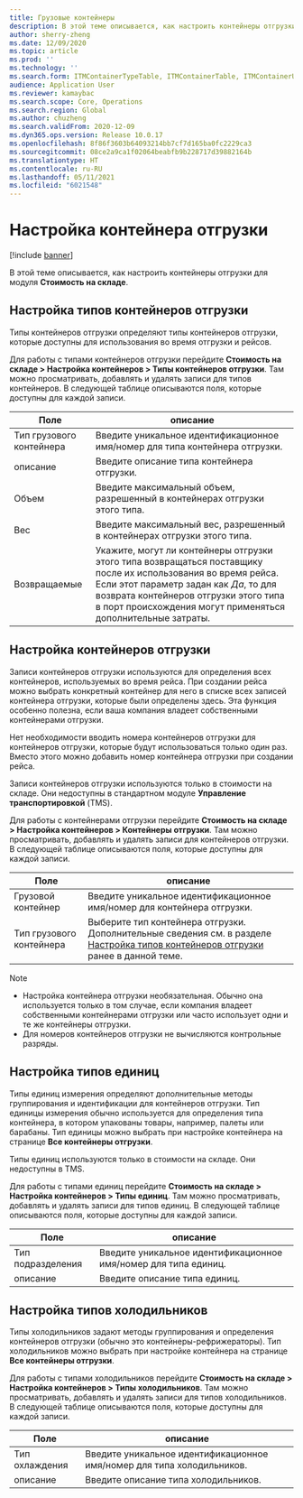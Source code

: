 ```yaml
---
title: Грузовые контейнеры
description: В этой теме описывается, как настроить контейнеры отгрузки для модуля "Стоимость на складе".
author: sherry-zheng
ms.date: 12/09/2020
ms.topic: article
ms.prod: ''
ms.technology: ''
ms.search.form: ITMContainerTypeTable, ITMContainerTable, ITMContainerUnitTypeTable, ITMRefrigerationTypeTable, ITMContainersListPage, ITMContainers
audience: Application User
ms.reviewer: kamaybac
ms.search.scope: Core, Operations
ms.search.region: Global
ms.author: chuzheng
ms.search.validFrom: 2020-12-09
ms.dyn365.ops.version: Release 10.0.17
ms.openlocfilehash: 8f86f3603b64093214bb7cf7d165ba0fc2229ca3
ms.sourcegitcommit: 08ce2a9ca1f02064beabfb9b228717d39882164b
ms.translationtype: HT
ms.contentlocale: ru-RU
ms.lasthandoff: 05/11/2021
ms.locfileid: "6021548"
---
```

# <a name="shipping-container-setup"></a>Настройка контейнера отгрузки

[!include [banner](../../includes/banner.md)]

В этой теме описывается, как настроить контейнеры отгрузки для модуля **Стоимость на складе**.

## <a name="set-up-shipping-container-types"></a><a id="shipping-container-types"></a>Настройка типов контейнеров отгрузки

Типы контейнеров отгрузки определяют типы контейнеров отгрузки, которые доступны для использования во время отгрузки и рейсов.

Для работы с типами контейнеров отгрузки перейдите **Стоимость на складе \> Настройка контейнеров \> Типы контейнеров отгрузки**. Там можно просматривать, добавлять и удалять записи для типов контейнеров. В следующей таблице описываются поля, которые доступны для каждой записи.

| Поле | описание |
|---|---|
| Тип грузового контейнера | Введите уникальное идентификационное имя/номер для типа контейнера отгрузки. |
| описание | Введите описание типа контейнера отгрузки. |
| Объем | Введите максимальный объем, разрешенный в контейнерах отгрузки этого типа. |
| Вес | Введите максимальный вес, разрешенный в контейнерах отгрузки этого типа. |
| Возвращаемые | Укажите, могут ли контейнеры отгрузки этого типа возвращаться поставщику после их использования во время рейса. Если этот параметр задан как *Да*, то для возврата контейнеров отгрузки этого типа в порт происхождения могут применяться дополнительные затраты. |

## <a name="set-up-shipping-containers"></a>Настройка контейнеров отгрузки

Записи контейнеров отгрузки используются для определения всех контейнеров, используемых во время рейса. При создании рейса можно выбрать конкретный контейнер для него в списке всех записей контейнера отгрузки, которые были определены здесь. Эта функция особенно полезна, если ваша компания владеет собственными контейнерами отгрузки.

Нет необходимости вводить номера контейнеров отгрузки для контейнеров отгрузки, которые будут использоваться только один раз. Вместо этого можно добавить номер контейнера отгрузки при создании рейса.

Записи контейнеров отгрузки используются только в стоимости на складе. Они недоступны в стандартном модуле **Управление транспортировкой** (TMS).

Для работы с контейнерами отгрузки перейдите **Стоимость на складе \> Настройка контейнеров \> Контейнеры отгрузки**. Там можно просматривать, добавлять и удалять записи для контейнеров отгрузки. В следующей таблице описываются поля, которые доступны для каждой записи.

| Поле | описание |
|---|---|
| Грузовой контейнер | Введите уникальное идентификационное имя/номер для контейнера отгрузки. |
| Тип грузового контейнера | Выберите тип контейнера отгрузки. Дополнительные сведения см. в разделе [Настройка типов контейнеров отгрузки](#shipping-container-types) ранее в данной теме. |

> [!NOTE]
> - Настройка контейнера отгрузки необязательная. Обычно она используется только в том случае, если компания владеет собственными контейнерами отгрузки или часто использует одни и те же контейнеры отгрузки.
> - Для номеров контейнеров отгрузки не вычисляются контрольные разряды.

## <a name="set-up-unit-types"></a><a name="unit-types"></a>Настройка типов единиц

Типы единиц измерения определяют дополнительные методы группирования и идентификации для контейнеров отгрузки. Тип единицы измерения обычно используется для определения типа контейнера, в котором упакованы товары, например, палеты или барабаны. Тип единицы можно выбрать при настройке контейнера на странице **Все контейнеры отгрузки**.

Типы единиц используются только в стоимости на складе. Они недоступны в TMS.

Для работы с типами единиц перейдите **Стоимость на складе \> Настройка контейнеров \> Типы единиц**. Там можно просматривать, добавлять и удалять записи для типов единиц. В следующей таблице описываются поля, которые доступны для каждой записи.

| Поле | описание |
|---|---|
| Тип подразделения | Введите уникальное идентификационное имя/номер для типа единиц. |
| описание | Введите описание типа единиц. |

## <a name="set-up-refrigeration-types"></a><a name="refrigeration-types"></a>Настройка типов холодильников

Типы холодильников задают методы группирования и определения контейнеров отгрузки (обычно это контейнеры-рефрижераторы). Тип холодильников можно выбрать при настройке контейнера на странице **Все контейнеры отгрузки**.

Для работы с типами холодильников перейдите **Стоимость на складе \> Настройка контейнеров \> Типы холодильников**. Там можно просматривать, добавлять и удалять записи для типов холодильников. В следующей таблице описываются поля, которые доступны для каждой записи.

| Поле | описание |
|---|---|
| Тип охлаждения | Введите уникальное идентификационное имя/номер для типа холодильников. |
| описание | Введите описание типа холодильников. |
